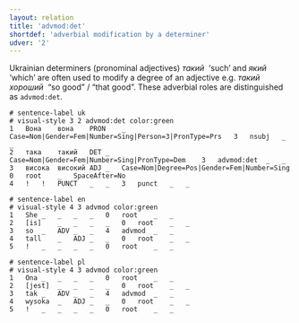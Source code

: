 ```yaml
---
layout: relation
title: 'advmod:det'
shortdef: 'adverbial modification by a determiner'
udver: '2'
---
```


Ukrainian determiners (pronominal adjectives) _такий&nbsp;_ ‘such’ and _який&nbsp;_ ‘which’ are often used to modify a degree of an adjective e.g. _такий хороший&nbsp;_ “so good” / “that good”. These adverbial roles are distinguished as `advmod:det`.

~~~ conllu
# sentence-label uk
# visual-style 3 2 advmod:det color:green
1	Вона	вона	PRON	_	Case=Nom|Gender=Fem|Number=Sing|Person=3|PronType=Prs	3	nsubj	_	_
2	така	такий	DET	_	Case=Nom|Gender=Fem|Number=Sing|PronType=Dem	3	advmod:det	_	_
3	висока	високий	ADJ	_	Case=Nom|Degree=Pos|Gender=Fem|Number=Sing	0	root	_	SpaceAfter=No
4	!	!	PUNCT	_	_	3	punct	_	_

# sentence-label en
# visual-style 4 3 advmod color:green
1	She	_	_	_	_	0	root	_	_
2	[is]	_	_	_	_	0	root	_	_
3	so	_	ADV	_	_	4	advmod	_	_
4	tall	_	ADJ	_	_	0	root	_	_
5	!	_	_	_	_	0	root	_	_

# sentence-label pl
# visual-style 4 3 advmod color:green
1	Ona	_	_	_	_	0	root	_	_
2	[jest]	_	_	_	_	0	root	_	_
3	tak	_	ADV	_	_	4	advmod	_	_
4	wysoka	_	ADJ	_	_	0	root	_	_
5	!	_	_	_	_	0	root	_	_

~~~
<!-- Interlanguage links updated Út zář 29 20:43:08 CEST 2020 -->
